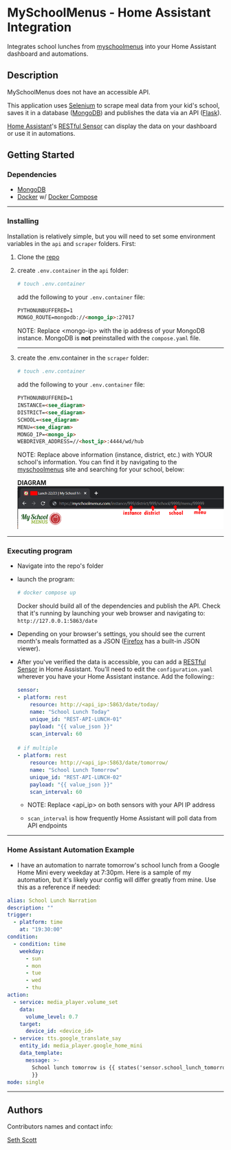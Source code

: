 

# MySchoolMenus - Home Assistant Integration
Integrates school lunches from [myschoolmenus](https://myschoolmenus.com/) into your Home Assistant dashboard and automations.

## Description

MySchoolMenus does not have an accessible API. 

This application uses [Selenium](https://www.selenium.dev/selenium/docs/api/javascript/module/selenium-webdriver/firefox.html) to scrape meal data from your kid's school, saves it in a database ([MongoDB](https://www.mongodb.com/)) and publishes the data via an API ([Flask](https://flask-restful.readthedocs.io/en/latest/)). 

[Home Assistant](https://www.home-assistant.io/)'s [RESTful Sensor](https://www.home-assistant.io/integrations/sensor.rest/) can display the data on your dashboard or use it in automations. 

## Getting Started

### Dependencies

* [MongoDB](https://www.mongodb.com/)
* [Docker](https://www.docker.com/) w/ [Docker Compose](https://docs.docker.com/compose/install/)

----------------
### Installing

Installation is relatively simple, but you will need to set some environment variables in the `api` and `scraper` folders. First:
1. Clone the [repo](https://github.com/Seth-Scott/My_School_Menus_Scraper.git) 
2. create `.env.container` in the `api` folder:
    ```bash
    # touch .env.container  
    ```
    add the following to your `.env.container` file:
    ```md
    PYTHONUNBUFFERED=1
    MONGO_ROUTE=mongodb://<mongo_ip>:27017
    ```
    NOTE: Replace \<mongo-ip> with the ip address of your MongoDB instance. MongoDB is **not** preinstalled with the `compose.yaml` file.
    ******

3. create the .env.container in the `scraper` folder:
    ```bash
    # touch .env.container  
    ```
    add the following to your `.env.container` file:
    ```md
    PYTHONUNBUFFERED=1
    INSTANCE=<see_diagram>
    DISTRICT=<see_diagram>
    SCHOOL=<see_diagram>
    MENU=<see_diagram>
    MONGO_IP=<mongo_ip>
    WEBDRIVER_ADDRESS=//<host_ip>:4444/wd/hub
    ```
    NOTE: Replace above information (instance, district, etc.) with YOUR school's information. You can find it by navigating to the [myschoolmenus](https://myschoolmenus.com/) site and searching for your school, below:
    
    **DIAGRAM**
    <img title="a title" alt="Alt text" src=".\assets\scraper_env_description.png">

******
### Executing program
* Navigate into the repo's folder
* launch the program:
    ```bash
    # docker compose up
    ```
    Docker should build all of the dependencies and publish the API. Check that it's running by launching your web browser and navigating to: `http://127.0.0.1:5863/date`

* Depending on your browser's settings, you should see the current month's meals formatted as a JSON ([Firefox](https://firefox-source-docs.mozilla.org/devtools-user/json_viewer/index.html) has a built-in JSON viewer). 

* After you've verified the data is accessible, you can add a [RESTful Sensor](https://www.home-assistant.io/integrations/sensor.rest/) in Home Assistant. You'll need to edit the `configuration.yaml` wherever you have your Home Assistant instance. Add the following:: 

    ```yaml
    sensor:
    - platform: rest
        resource: http://<api_ip>:5863/date/today/
        name: "School Lunch Today"
        unique_id: "REST-API-LUNCH-01"
        payload: "{{ value_json }}"
        scan_interval: 60

    # if multiple
    - platform: rest
        resource: http://<api_ip>:5863/date/tomorrow/
        name: "School Lunch Tomorrow"
        unique_id: "REST-API-LUNCH-02"
        payload: "{{ value_json }}"
        scan_interval: 60
    ```
    * NOTE: Replace <api_ip> on both sensors with your API IP address

    * `scan_interval` is how frequently Home Assistant will poll data from API endpoints

******
### Home Assistant Automation Example
* I have an automation to narrate tomorrow's school lunch from a Google Home Mini every weekday at 7:30pm. Here is a sample of my automation, but it's likely your config will differ greatly from mine. Use this as a reference if needed:

```yaml
alias: School Lunch Narration
description: ""
trigger:
  - platform: time
    at: "19:30:00"
condition:
  - condition: time
    weekday:
      - sun
      - mon
      - tue
      - wed
      - thu
action:
  - service: media_player.volume_set
    data:
      volume_level: 0.7
    target:
      device_id: <device_id>
  - service: tts.google_translate_say
    entity_id: media_player.google_home_mini
    data_template:
      message: >-
        School lunch tomorrow is {{ states('sensor.school_lunch_tomorrow')
        }}
mode: single
```



******
## Authors

Contributors names and contact info:

[Seth Scott](https://github.com/Seth-Scott)


